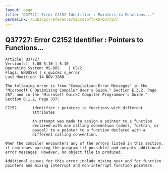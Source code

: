 ```yaml
---
layout: page
title: "Q37727: Error C2152 Identifier : Pointers to Functions..."
permalink: /pubs/pc/reference/microsoft/kb/Q37727/
---
```


## Q37727: Error C2152 Identifier : Pointers to Functions...

	Article: Q37727
	Version(s): 5.00 5.10 | 5.10
	Operating System: MS-DOS    | OS/2
	Flags: ENDUSER | s_quickc s_error
	Last Modified: 14-NOV-1988
	
	The following error is from "Compilation-Error Messages" in the
	"Microsoft C Optimizing Compiler User's Guide," Section E.3.2, Page
	267, and in the "Microsoft QuickC Compiler Programmer's Guide,"
	Section D.1.2, Page 337:
	
	C2152       identifier : pointers to functions with different
	            attributes
	
	            An attempt was made to assign a pointer to a function
	            declared with one calling convention (cdecl, fortran, or
	            pascal) to a pointer to a function declared with a
	            different calling convention.
	
	When the compiler encounters any of the errors listed in this section,
	it continues parsing the program (if possible) and outputs additional
	error messages. However, no object file is produced.
	
	Additional causes for this error include mixing near and far function
	pointers and mixing interrupt and non-interrupt function pointers.
